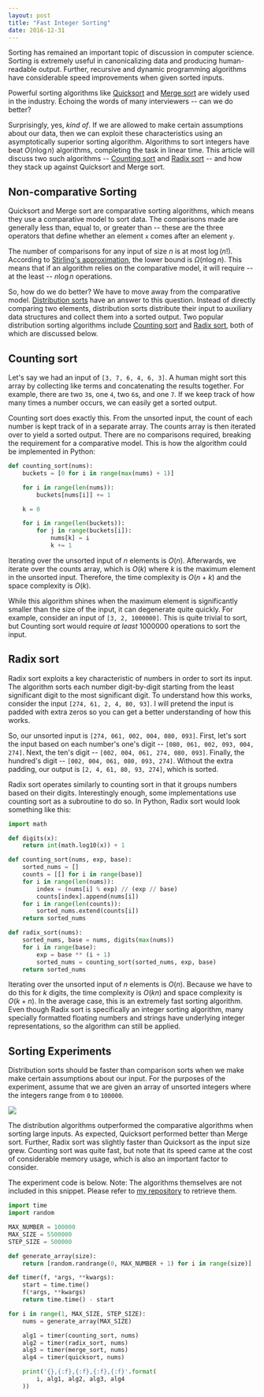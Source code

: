 ```yaml
---
layout: post
title: "Fast Integer Sorting"
date: 2016-12-31
---
```


Sorting has remained an important topic of discussion in computer science. Sorting is extremely useful in canonicalizing data and producing human-readable output. Further, recursive and dynamic programming algorithms have considerable speed improvements when given sorted inputs.

Powerful sorting algorithms like [Quicksort](https://en.wikipedia.org/wiki/Quicksort) and [Merge sort](https://en.wikipedia.org/wiki/Merge_sort) are widely used in the industry. Echoing the words of many interviewers -- can we do better?

Surprisingly, yes, _kind of_. If we are allowed to make certain assumptions about our data, then we can exploit these characteristics using an asymptotically superior sorting algorithm. Algorithms to sort integers have beat $O(n \log n)$ algorithms, completing the task in linear time. This article will discuss two such algorithms -- [Counting sort](https://en.wikipedia.org/wiki/Counting_sort) and [Radix sort](https://en.wikipedia.org/wiki/Radix_sort) -- and how they stack up against Quicksort and Merge sort.

## Non-comparative Sorting

Quicksort and Merge sort are comparative sorting algorithms, which means they use a comparative model to sort data. The comparisons made are generally less than, equal to, or greater than -- these are the three operators that define whether an element `x` comes after an element `y`.

The number of comparisons for any input of size $n$ is at most $\log (n!)$. According to [Stirling's approximation](https://en.wikipedia.org/wiki/Stirling%27s_approximation), the lower bound is $\Omega (n \log n)$. This means that if an algorithm relies on the comparative model, it will require -- at the least -- $n \log n$ operations.

So, how do we do better? We have to move away from the comparative model. [Distribution sorts](https://en.wikipedia.org/wiki/Sorting_algorithm#Distribution_sort) have an answer to this question. Instead of directly comparing two elements, distribution sorts distribute their input to auxiliary data structures and collect them into a sorted output. Two popular distribution sorting algorithms include [Counting sort](https://en.wikipedia.org/wiki/Counting_sort) and [Radix sort](https://en.wikipedia.org/wiki/Radix_sort), both of which are discussed below.

## Counting sort

Let's say we had an input of `[3, 7, 6, 4, 6, 3]`. A human might sort this array by collecting like terms and concatenating the results together. For example, there are two `3`s, one `4`, two `6`s, and one `7`. If we keep track of how many times a number occurs, we can easily get a sorted output.

Counting sort does exactly this. From the unsorted input, the count of each number is kept track of in a separate array. The counts array is then iterated over to yield a sorted output. There are no comparisons required, breaking the requirement for a comparative model. This is how the algorithm could be implemented in Python:

```python
def counting_sort(nums):
    buckets = [0 for i in range(max(nums) + 1)]

    for i in range(len(nums)):
        buckets[nums[i]] += 1

    k = 0

    for i in range(len(buckets)):
        for j in range(buckets[i]):
            nums[k] = i
            k += 1
```

Iterating over the unsorted input of $n$ elements is $O(n)$. Afterwards, we iterate over the counts array, which is $O(k)$ where $k$ is the maximum element in the unsorted input. Therefore, the time complexity is $O(n + k)$ and the space complexity is $O(k)$.

While this algorithm shines when the maximum element is significantly smaller than the size of the input, it can degenerate quite quickly. For example, consider an input of `[3, 2, 1000000]`. This is quite trivial to sort, but Counting sort would require _at least_ $1000000$ operations to sort the input.

## Radix sort

Radix sort exploits a key characteristic of numbers in order to sort its input. The algorithm sorts each number digit-by-digit starting from the least significant digit to the most significant digit. To understand how this works, consider the input `[274, 61, 2, 4, 80, 93]`. I will pretend the input is padded with extra zeros so you can get a better understanding of how this works.

So, our unsorted input is `[274, 061, 002, 004, 080, 093]`. First, let's sort the input based on each number's one's digit -- `[080, 061, 002, 093, 004, 274]`. Next, the ten's digit -- `[002, 004, 061, 274, 080, 093]`. Finally, the hundred's digit -- `[002, 004, 061, 080, 093, 274]`. Without the extra padding, our output is `[2, 4, 61, 80, 93, 274]`, which is sorted.

Radix sort operates similarly to counting sort in that it groups numbers based on their digits. Interestingly enough, some implementations use counting sort as a subroutine to do so. In Python, Radix sort would look something like this:

```python
import math

def digits(x):
    return int(math.log10(x)) + 1

def counting_sort(nums, exp, base):
    sorted_nums = []
    counts = [[] for i in range(base)]
    for i in range(len(nums)):
        index = (nums[i] % exp) // (exp // base)
        counts[index].append(nums[i])
    for i in range(len(counts)):
        sorted_nums.extend(counts[i])
    return sorted_nums

def radix_sort(nums):
    sorted_nums, base = nums, digits(max(nums))
    for i in range(base):
        exp = base ** (i + 1)
        sorted_nums = counting_sort(sorted_nums, exp, base)
    return sorted_nums
```

Iterating over the unsorted input of $n$ elements is $O(n)$. Because we have to do this for $k$ digits, the time complexity is $O(kn)$ and space complexity is $O(k + n)$. In the average case, this is an extremely fast sorting algorithm. Even though Radix sort is specifically an integer sorting algorithm, many specially formatted floating numbers and strings have underlying integer representations, so the algorithm can still be applied.

## Sorting Experiments

Distribution sorts should be faster than comparison sorts when we make make certain assumptions about our input. For the purposes of the experiment, assume that we are given an array of unsorted integers where the integers range from `0` to `100000`.

<img src="{{ site.baseurl }}/images/2017-12-31-1.png">

The distribution algorithms outperformed the comparative algorithms when sorting large inputs. As expected, Quicksort performed better than Merge sort. Further, Radix sort was slightly faster than Quicksort as the input size grew. Counting sort was quite fast, but note that its speed came at the cost of considerable memory usage, which is also an important factor to consider.

The experiment code is below. Note: The algorithms themselves are not included in this snippet. Please refer to [my repository](https://github.com/shreydesai/algorithms/tree/master/sorting) to retrieve them.

```python
import time
import random

MAX_NUMBER = 100000
MAX_SIZE = 5500000
STEP_SIZE = 500000

def generate_array(size):
    return [random.randrange(0, MAX_NUMBER + 1) for i in range(size)]

def timer(f, *args, **kwargs):
    start = time.time()
    f(*args, **kwargs)
    return time.time() - start

for i in range(1, MAX_SIZE, STEP_SIZE):
    nums = generate_array(MAX_SIZE)

    alg1 = timer(counting_sort, nums)
    alg2 = timer(radix_sort, nums)
    alg3 = timer(merge_sort, nums)
    alg4 = timer(quicksort, nums)

    print('{},{:f},{:f},{:f},{:f}'.format(
        i, alg1, alg2, alg3, alg4
    ))
```
